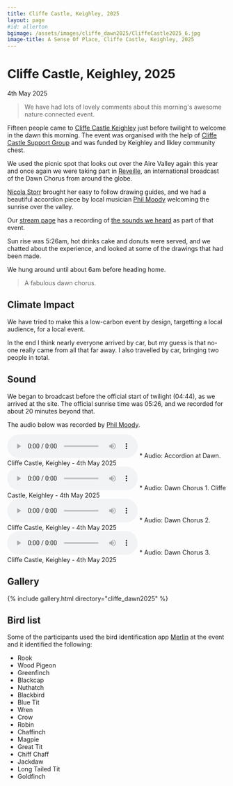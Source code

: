 ```yaml
---
title: Cliffe Castle, Keighley, 2025
layout: page
#id: allerton
bgimage: /assets/images/cliffe_dawn2025/CliffeCastle2025_6.jpg
image-title: A Sense Of Place, Cliffe Castle, Keighley, 2025
---
```

# Cliffe Castle, Keighley, 2025
4th May 2025

<blockquote><i class="fa-solid fa-quote-left" aria-hidden="true"></i>  We have had lots of lovely comments about this morning's awesome nature connected event. <i class="fa-solid fa-quote-right" aria-hidden="true"></i></blockquote>

Fifteen people came to [Cliffe Castle Keighley](https://bradforddistrictparks.org/park/cliffe-castle-museum-park/) just before twilight to welcome in the dawn this morning. The event was organised with the help of [Cliffe Castle Support Group](https://cliffecastlepark.org.uk/) and was funded by Keighley and Ilkley community chest. 

We used the picnic spot that looks out over the Aire Valley again this year and once again we were taking part in <a href="https://soundtent.org/reveil.html">Reveille</a>, an international broadcast of the Dawn Chorus from around the globe. 

<a href="https://www.instagram.com/nicolourok">Nicola Storr</a> brought her easy to follow drawing guides, and we had a beautiful accordion piece by local musician  <a href="https://philmoody.com/">Phil Moody</a> welcoming the sunrise over the valley. 

Our [stream page](https://streams.soundtent.org/2025/streams/utc1_-d0619b9d-645d-402e-b552-57c9576a9451) has a recording of <a href="https://streams.soundtent.org/2025/streams/utc1_-d0619b9d-645d-402e-b552-57c9576a9451">the sounds we heard</a> as part of that event.

Sun rise was 5:26am, hot drinks cake and donuts were served, and we chatted about the experience, and looked at some of the drawings that had been made.

We hung around until about 6am before heading home.

<blockquote><i class="fa-solid fa-quote-left" aria-hidden="true"></i> A fabulous dawn chorus. <i class="fa-solid fa-quote-right" aria-hidden="true"></i></blockquote>

## Climate Impact

We have tried to make this a low-carbon event by design, targetting a local audience, for a local event.

In the end I think nearly everyone arrived by car, but my guess is that no-one really came from all that far away. I also travelled by car, bringing two people in total.

## Sound

We began to broadcast before the official start of twilight (04:44), as we arrived at the site. The official sunrise time was 05:26, and we recorded for about 20 minutes beyond that.

The audio below was recorded by <a href="https://philmoody.com/">Phil Moody</a>.

<audio controls>
 <source src="https://media.githubusercontent.com/media/caprenter/asenseofplace/main/assets/audio/CliffeCastle_dawn_Accordion_2025.mp3" type="audio/mpeg" title="Accordion at Dawn"> 
 <source src="https://media.githubusercontent.com/media/caprenter/asenseofplace/main/assets/audio/CliffeCastle_dawn_Accordion_2025.ogg" type="audio/ogg" title="Accordion at Dawn"> 
Your browser does not support the audio element.
 </audio>
* Audio: Accordion at Dawn. Cliffe Castle, Keighley - 4th May 2025 

<audio controls>
 <source src="https://media.githubusercontent.com/media/caprenter/asenseofplace/main/assets/audio/Cliffe_Castle_dawn_birds1_2025.mp3" type="audio/mpeg" title="Birds 1">
 <source src="Cliffe_Castle_dawn_birds1_2025.ogg" type="audio/ogg" title="Birds 1"> 
Your browser does not support the audio element.
 </audio>
* Audio: Dawn Chorus 1. Cliffe Castle, Keighley - 4th May 2025

<audio controls>
 <source src="https://media.githubusercontent.com/media/caprenter/asenseofplace/main/assets/audio/Cliffe_Castle_dawn_birds2_2025.mp3" type="audio/mpeg" title="Birds 2">
 <source src="https://media.githubusercontent.com/media/caprenter/asenseofplace/main/assets/audio/Cliffe_Castle_dawn_birds2_2025.ogg" type="audio/ogg" title="Birds 2"> 
Your browser does not support the audio element.
 </audio>
* Audio: Dawn Chorus 2. Cliffe Castle, Keighley - 4th May 2025

<audio controls>
 <source src="https://media.githubusercontent.com/media/caprenter/asenseofplace/main/assets/audio/Cliffe_Castle_dawn_birds3_2025.mp3" type="audio/mpeg" title="Birds 3"> 
 <source src="https://media.githubusercontent.com/media/caprenter/asenseofplace/main/assets/audio/Cliffe_Castle_dawn_birds3_2025.ogg" type="audio/ogg" title="Birds 3">
Your browser does not support the audio element.
 </audio>
* Audio: Dawn Chorus 3. Cliffe Castle, Keighley - 4th May 2025



## Gallery
{% include gallery.html directory="cliffe_dawn2025" %}

## Bird list

Some of the participants used the bird identification app [Merlin](https://merlin.allaboutbirds.org/) at the event and it identified the following:

* Rook
* Wood Pigeon
* Greenfinch
* Blackcap
* Nuthatch
* Blackbird
* Blue Tit
* Wren
* Crow
* Robin
* Chaffinch
* Magpie
* Great Tit
* Chiff Chaff
* Jackdaw
* Long Tailed Tit
* Goldfinch